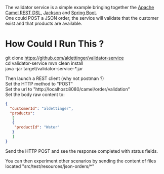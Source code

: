 The validator service is a simple example bringing together the [Apache Camel REST DSL](https://github.com/apache/camel/blob/master/camel-core/src/main/docs/rest-dsl.adoc), [Jackson](https://github.com/FasterXML/jackson-core) and [Spring Boot](https://projects.spring.io/spring-boot/).  
One could POST a JSON order, the service will validate that the customer exist and that products are available.

# How Could I Run This ?
git clone https://github.com/aldettinger/validator-service  
cd validator-service
mvn clean install  
java -jar target/validator-service-*.jar  

Then launch a REST client (why not postman ?)  
Set the HTTP method to "POST"  
Set the url to "http://localhost:8080/camel/order/validation"  
Set the body raw content to:  
```json
{
  "customerId": "aldettinger",
  "products":
   [
   {
    "productId": "Water"
   }
   ]
}
```
Send the HTTP POST and see the response completed with status fields.

You can then experiment other scenarios by sending the content of files located "src/test/resources/json-orders/*"
